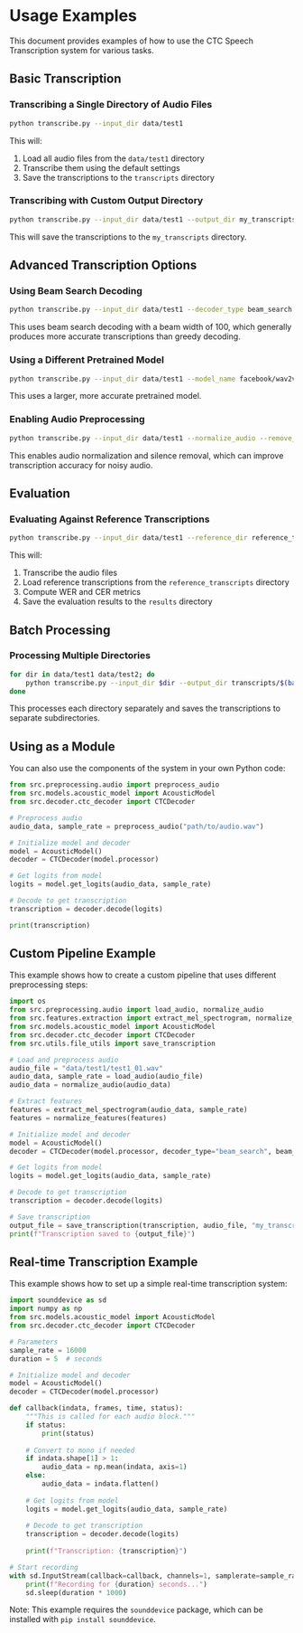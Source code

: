 # Usage Examples

This document provides examples of how to use the CTC Speech Transcription system for various tasks.

## Basic Transcription

### Transcribing a Single Directory of Audio Files

```bash
python transcribe.py --input_dir data/test1
```

This will:
1. Load all audio files from the `data/test1` directory
2. Transcribe them using the default settings
3. Save the transcriptions to the `transcripts` directory

### Transcribing with Custom Output Directory

```bash
python transcribe.py --input_dir data/test1 --output_dir my_transcripts
```

This will save the transcriptions to the `my_transcripts` directory.

## Advanced Transcription Options

### Using Beam Search Decoding

```bash
python transcribe.py --input_dir data/test1 --decoder_type beam_search --beam_width 100
```

This uses beam search decoding with a beam width of 100, which generally produces more accurate transcriptions than greedy decoding.

### Using a Different Pretrained Model

```bash
python transcribe.py --input_dir data/test1 --model_name facebook/wav2vec2-large-960h-lv60-self
```

This uses a larger, more accurate pretrained model.

### Enabling Audio Preprocessing

```bash
python transcribe.py --input_dir data/test1 --normalize_audio --remove_silence
```

This enables audio normalization and silence removal, which can improve transcription accuracy for noisy audio.

## Evaluation

### Evaluating Against Reference Transcriptions

```bash
python transcribe.py --input_dir data/test1 --reference_dir reference_transcripts
```

This will:
1. Transcribe the audio files
2. Load reference transcriptions from the `reference_transcripts` directory
3. Compute WER and CER metrics
4. Save the evaluation results to the `results` directory

## Batch Processing

### Processing Multiple Directories

```bash
for dir in data/test1 data/test2; do
    python transcribe.py --input_dir $dir --output_dir transcripts/$(basename $dir)
done
```

This processes each directory separately and saves the transcriptions to separate subdirectories.

## Using as a Module

You can also use the components of the system in your own Python code:

```python
from src.preprocessing.audio import preprocess_audio
from src.models.acoustic_model import AcousticModel
from src.decoder.ctc_decoder import CTCDecoder

# Preprocess audio
audio_data, sample_rate = preprocess_audio("path/to/audio.wav")

# Initialize model and decoder
model = AcousticModel()
decoder = CTCDecoder(model.processor)

# Get logits from model
logits = model.get_logits(audio_data, sample_rate)

# Decode to get transcription
transcription = decoder.decode(logits)

print(transcription)
```

## Custom Pipeline Example

This example shows how to create a custom pipeline that uses different preprocessing steps:

```python
import os
from src.preprocessing.audio import load_audio, normalize_audio
from src.features.extraction import extract_mel_spectrogram, normalize_features
from src.models.acoustic_model import AcousticModel
from src.decoder.ctc_decoder import CTCDecoder
from src.utils.file_utils import save_transcription

# Load and preprocess audio
audio_file = "data/test1/test1_01.wav"
audio_data, sample_rate = load_audio(audio_file)
audio_data = normalize_audio(audio_data)

# Extract features
features = extract_mel_spectrogram(audio_data, sample_rate)
features = normalize_features(features)

# Initialize model and decoder
model = AcousticModel()
decoder = CTCDecoder(model.processor, decoder_type="beam_search", beam_width=100)

# Get logits from model
logits = model.get_logits(audio_data, sample_rate)

# Decode to get transcription
transcription = decoder.decode(logits)

# Save transcription
output_file = save_transcription(transcription, audio_file, "my_transcripts")
print(f"Transcription saved to {output_file}")
```

## Real-time Transcription Example

This example shows how to set up a simple real-time transcription system:

```python
import sounddevice as sd
import numpy as np
from src.models.acoustic_model import AcousticModel
from src.decoder.ctc_decoder import CTCDecoder

# Parameters
sample_rate = 16000
duration = 5  # seconds

# Initialize model and decoder
model = AcousticModel()
decoder = CTCDecoder(model.processor)

def callback(indata, frames, time, status):
    """This is called for each audio block."""
    if status:
        print(status)
    
    # Convert to mono if needed
    if indata.shape[1] > 1:
        audio_data = np.mean(indata, axis=1)
    else:
        audio_data = indata.flatten()
    
    # Get logits from model
    logits = model.get_logits(audio_data, sample_rate)
    
    # Decode to get transcription
    transcription = decoder.decode(logits)
    
    print(f"Transcription: {transcription}")

# Start recording
with sd.InputStream(callback=callback, channels=1, samplerate=sample_rate):
    print(f"Recording for {duration} seconds...")
    sd.sleep(duration * 1000)
```

Note: This example requires the `sounddevice` package, which can be installed with `pip install sounddevice`.
